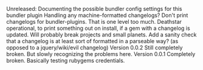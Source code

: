 Unreleased:
  Documenting the possible bundler config settings for this bundler plugin
  Handling any machine-formatted changelogs?
  Don't print changelogs for bundler-plugins. That is one level too much.
  Deathstar operational, to print something out on install, if a gem with a changelog is updated. Will probably break projects and small planets.
  Add a sanity check that a changelog is at least sort of formatted in a parseable way? (as opposed to a jquery/wiki/evil changelog)
Version 0.0.2
  Still completely broken. But slowly recognizing the problems here.
Version 0.0.1
  Completely broken. Basically testing rubygems credentials. 